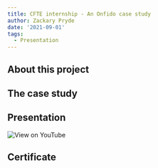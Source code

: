 ```yaml
---
title: CFTE internship - An Onfido case study
author: Zackary Pryde
date: '2021-09-01'
tags:
  - Presentation
---
```


## About this project

## The case study

## Presentation

![View on YouTube](https://youtu.be/LQEw9dZELrc)


## Certificate